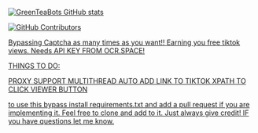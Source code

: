 [![GreenTeaBots GitHub stats](https://github-readme-stats.vercel.app/api?username=greenteabots)](https://github.com/anuraghazra/github-readme-stats)


<a href="https://github.com/anuraghazra/github-readme-stats/graphs/contributors">
      <img alt="GitHub Contributors" src="https://img.shields.io/github/contributors/greenteabots/github-readme-stats" />

Bypassing Captcha as many times as you want!! Earning you free tiktok views. Needs API KEY FROM OCR.SPACE! 


THINGS TO DO: 

PROXY SUPPORT
MULTITHREAD
AUTO ADD LINK TO TIKTOK
XPATH TO CLICK VIEWER BUTTON


to use this bypass install requirements.txt and add a pull request if you are implementing it. Feel free to clone and add to it. Just always give credit! IF you have questions let me know.
